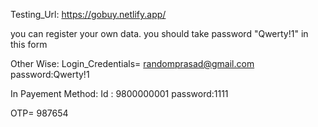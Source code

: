 Testing_Url: https://gobuy.netlify.app/

you can register your own data.
you should take password "Qwerty!1" in this form

Other Wise:
Login_Credentials= randomprasad@gmail.com
password:Qwerty!1

In Payement Method:
Id : 9800000001
password:1111

OTP= 987654
